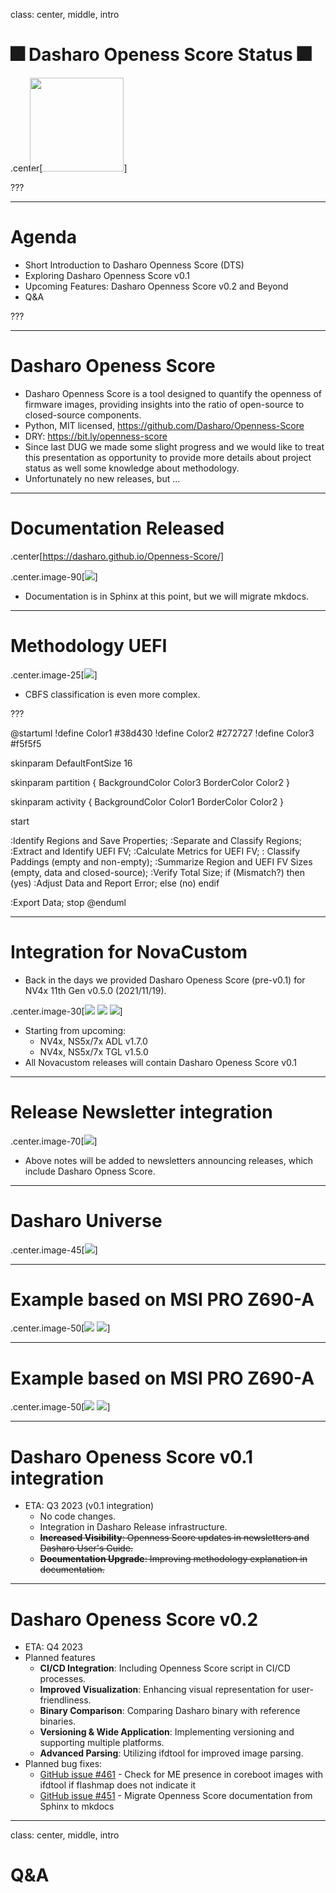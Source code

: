 class: center, middle, intro

# &#x1F386; Dasharo Openess Score Status &#x1F386;

.center[<img src="/remark-templates/dasharo-presentation-template/images/dasharo-sygnet-white.svg" width="150px" style="margin-left:-20px">]

???

---

# Agenda

* Short Introduction to Dasharo Openness Score (DTS)
* Exploring Dasharo Openness Score v0.1
* Upcoming Features: Dasharo Openness Score v0.2 and Beyond
* Q&A

???

---

# Dasharo Openess Score

* Dasharo Openness Score is a tool designed to quantify the openness of 
firmware images, providing insights into the ratio of open-source to
closed-source components.
* Python, MIT licensed, https://github.com/Dasharo/Openness-Score
* DRY: https://bit.ly/openness-score
* Since last DUG we made some slight progress and we would like to treat this
  presentation as opportunity to provide more details about project status as
  well some knowledge about methodology.
* Unfortunately no new releases, but ...

---

# Documentation Released
 
.center[https://dasharo.github.io/Openness-Score/]

.center.image-90[![](/img/dos_docs.png)]

* Documentation is in Sphinx at this point, but we will migrate mkdocs.

---

# Methodology UEFI

.center.image-25[![](/img/dos_methodology_uefi.svg)]

* CBFS classification is even more complex.

???

@startuml
!define Color1 #38d430
!define Color2 #272727
!define Color3 #f5f5f5

skinparam DefaultFontSize 16

skinparam partition {
    BackgroundColor Color3
    BorderColor Color2
}

skinparam activity {
    BackgroundColor Color1
    BorderColor Color2
}

start

:Identify Regions and Save Properties;
:Separate and Classify Regions;
:Extract and Identify UEFI FV;
:Calculate Metrics for UEFI FV;
:    Classify Paddings
(empty and non-empty);
:Summarize Region and UEFI FV Sizes
    (empty, data and closed-source);
:Verify Total Size;
if (Mismatch?) then (yes)
  :Adjust Data and Report Error;
else (no)
endif

:Export Data;
stop
@enduml

---

# Integration for NovaCustom 

* Back in the days we provided Dasharo Openess Score (pre-v0.1) for NV4x 11th Gen v0.5.0
  (2021/11/19).

.center.image-30[![](/img/nvc_dos_nv4x_v0.5.0.png) ![](/img/nvc_dos_nv4x_v0.5.0_2.png) ![](/img/nvc_dos_nv4x_v0.5.0_3.png)]

* Starting from upcoming:
  - NV4x, NS5x/7x ADL v1.7.0
  - NV4x, NS5x/7x TGL v1.5.0
* All Novacustom releases will contain Dasharo Openess Score v0.1

---

# Release Newsletter integration

.center.image-70[![](/img/dos_newsletterv2.png)]

* Above notes will be added to newsletters announcing releases, which include
  Dasharo Opness Score.

---

# Dasharo Universe

.center.image-45[![](/img/nvc_dos.jpg)]

---

# Example based on MSI PRO Z690-A

.center.image-50[![](/img/openness_msi_full_code.jpg) ![](/img/openness_msi_full_code_ami.jpg)]

---

# Example based on MSI PRO Z690-A

.center.image-50[![](/img/openness_msi_bios_full.jpg) ![](/img/openness_msi_bios_full_ami.jpg)]

---

# Dasharo Openess Score v0.1 integration

* ETA: Q3 2023 (v0.1 integration)
  * No code changes.
  * Integration in Dasharo Release infrastructure.
  * ~~**Increased Visibility**: Openness Score updates in newsletters and
    Dasharo User's Guide.~~
  * ~~**Documentation Upgrade**: Improving methodology explanation in
    documentation.~~

---

# Dasharo Openess Score v0.2
* ETA: Q4 2023
* Planned features
  * **CI/CD Integration**: Including Openness Score script in CI/CD
    processes.
  * **Improved Visualization**: Enhancing visual representation for
    user-friendliness.
  * **Binary Comparison**: Comparing Dasharo binary with reference binaries.
  * **Versioning & Wide Application**: Implementing versioning and supporting
    multiple platforms.
  * **Advanced Parsing**: Utilizing ifdtool for improved image parsing.
* Planned bug fixes:
  * [GitHub issue #461](https://github.com/Dasharo/dasharo-issues/issues/461) -
    Check for ME presence in coreboot images with ifdtool if flashmap does not
    indicate it
  * [GitHub issue #451](https://github.com/Dasharo/dasharo-issues/issues/451) -
    Migrate Openness Score documentation from Sphinx to mkdocs

---
class: center, middle, intro

# Q&A
